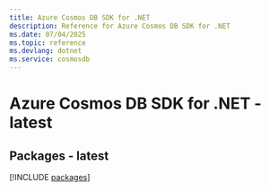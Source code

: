 ```yaml
---
title: Azure Cosmos DB SDK for .NET
description: Reference for Azure Cosmos DB SDK for .NET
ms.date: 07/04/2025
ms.topic: reference
ms.devlang: dotnet
ms.service: cosmosdb
---
```

# Azure Cosmos DB SDK for .NET - latest
## Packages - latest
[!INCLUDE [packages](cosmos-db-index.md)]
